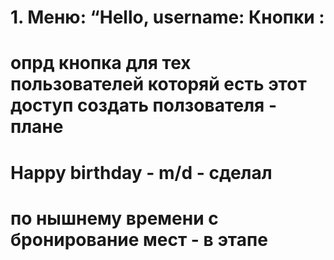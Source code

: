# 1. Меню: “Hello, username: Кнопки :
# опрд кнопка для тех пользователей которяй есть этот доступ создать ползователя - плане
# Happy birthday - m/d - сделал
# по нышнему времени с бронирование мест - в этапе



